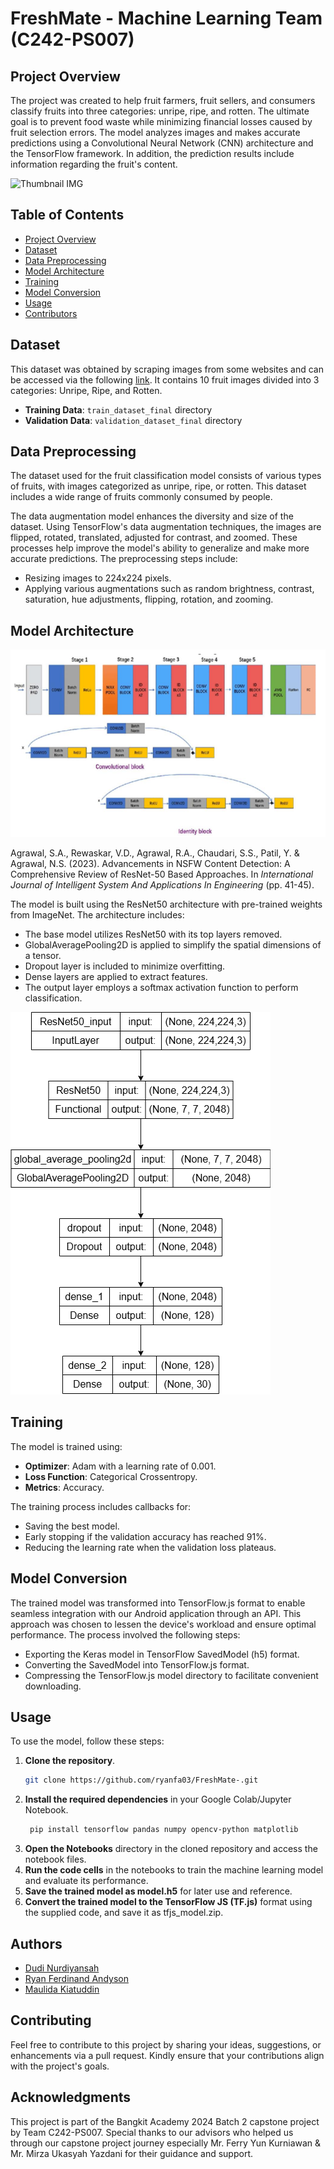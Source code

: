 # FreshMate - Machine Learning Team (C242-PS007)

## Project Overview

The project was created to help fruit farmers, fruit sellers, and consumers classify fruits into three categories: unripe, ripe, and rotten. The ultimate goal is to prevent food waste while minimizing financial losses caused by fruit selection errors. The model analyzes images and makes accurate predictions using a Convolutional Neural Network (CNN) architecture and the TensorFlow framework. In addition, the prediction results include information regarding the fruit's content.

![Thumbnail IMG](Image/thumbnail_apps)

## Table of Contents

- [Project Overview](#project-overview)
- [Dataset](#dataset)
- [Data Preprocessing](#data-preprocessing)
- [Model Architecture](#model-architecture)
- [Training](#training)
- [Model Conversion](#model-conversion)
- [Usage](#usage)
- [Contributors](#contributors)

## Dataset

This dataset was obtained by scraping images from some websites and can be accessed via the following [link](https://storage.googleapis.com/dataset-dragon-frost/New_Asing_Classification.zip). It contains 10 fruit images divided into 3 categories: Unripe, Ripe, and Rotten.

- **Training Data**: `train_dataset_final` directory
- **Validation Data**: `validation_dataset_final` directory

## Data Preprocessing

The dataset used for the fruit classification model consists of various types of fruits, with images categorized as unripe, ripe, or rotten. This dataset includes a wide range of fruits commonly consumed by people.

The data augmentation model enhances the diversity and size of the dataset. Using TensorFlow's data augmentation techniques, the images are flipped, rotated, translated, adjusted for contrast, and zoomed. These processes help improve the model's ability to generalize and make more accurate predictions.
The preprocessing steps include:

- Resizing images to 224x224 pixels.
- Applying various augmentations such as random brightness, contrast, saturation, hue adjustments, flipping, rotation, and zooming.

## Model Architecture

![Alt text](Image/resnet50_architecture.png)

Agrawal, S.A., Rewaskar, V.D., Agrawal, R.A., Chaudari, S.S., Patil, Y. & Agrawal, N.S. (2023). Advancements in NSFW Content Detection: A Comprehensive Review of ResNet-50 Based Approaches. In *International Journal of Intelligent System And Applications In Engineering* (pp. 41-45).

The model is built using the ResNet50 architecture with pre-trained weights from ImageNet. The architecture includes:

- The base model utilizes ResNet50 with its top layers removed.
- GlobalAveragePooling2D is applied to simplify the spatial dimensions of a tensor.  
- Dropout layer is included to minimize overfitting.
- Dense layers are applied to extract features.   
- The output layer employs a softmax activation function to perform classification.  

![Arsitektur Model FreshMate](Image/model_architecture.png)

## Training

The model is trained using:

- **Optimizer**: Adam with a learning rate of 0.001.
- **Loss Function**: Categorical Crossentropy.
- **Metrics**: Accuracy.

The training process includes callbacks for:

- Saving the best model.
- Early stopping if the validation accuracy has reached 91%.
- Reducing the learning rate when the validation loss plateaus.

## Model Conversion

The trained model was transformed into TensorFlow.js format to enable seamless integration with our Android application through an API. This approach was chosen to lessen the device's workload and ensure optimal performance. The process involved the following steps:

- Exporting the Keras model in TensorFlow SavedModel (h5) format.
- Converting the SavedModel into TensorFlow.js format.
- Compressing the TensorFlow.js model directory to facilitate convenient downloading.

## Usage

To use the model, follow these steps:

1. **Clone the repository**.
   ```sh
   git clone https://github.com/ryanfa03/FreshMate-.git
2. **Install the required dependencies** in your Google Colab/Jupyter Notebook.
   ```sh
    pip install tensorflow pandas numpy opencv-python matplotlib
3. **Open the Notebooks** directory in the cloned repository and access the notebook files.
4. **Run the code cells** in the notebooks to train the machine learning model and evaluate its performance.
5. **Save the trained model as model.h5** for later use and reference.
6. **Convert the trained model to the TensorFlow JS (TF.js)** format using the supplied code, and save it as tfjs_model.zip.

## Authors

- [Dudi Nurdiyansah](https://github.com/dudinurdiyans)
- [Ryan Ferdinand Andyson](https://github.com/ryanfa03)
- [Maulida Kiatuddin](https://github.com/moliirsa)

## Contributing
Feel free to contribute to this project by sharing your ideas, suggestions, or enhancements via a pull request. Kindly ensure that your contributions align with the project's goals.

## Acknowledgments
This project is part of the Bangkit Academy 2024 Batch 2 capstone project by Team C242-PS007. Special thanks to our advisors who helped us through our capstone project journey especially Mr. Ferry Yun Kurniawan & Mr. Mirza Ukasyah Yazdani for their guidance and support.

